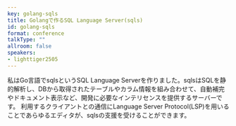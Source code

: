 ```yaml
---
key: golang-sqls
title: Golangで作るSQL Language Server(sqls)
id: golang-sqls
format: conference
talkType: ""
allroom: false
speakers:
- lighttiger2505
---
```

私はGo言語でsqlsというSQL Language Serverを作りました。sqlsはSQLを静的解析し、DBから取得されたテーブルやカラム情報を組み合わせて、自動補完やドキュメント表示など、開発に必要なインテリセンスを提供するサーバーです。
利用するクライアントとの通信にLanguage Server Protocol(LSP)を用いることであらゆるエディタが、sqlsの支援を受けることができます。